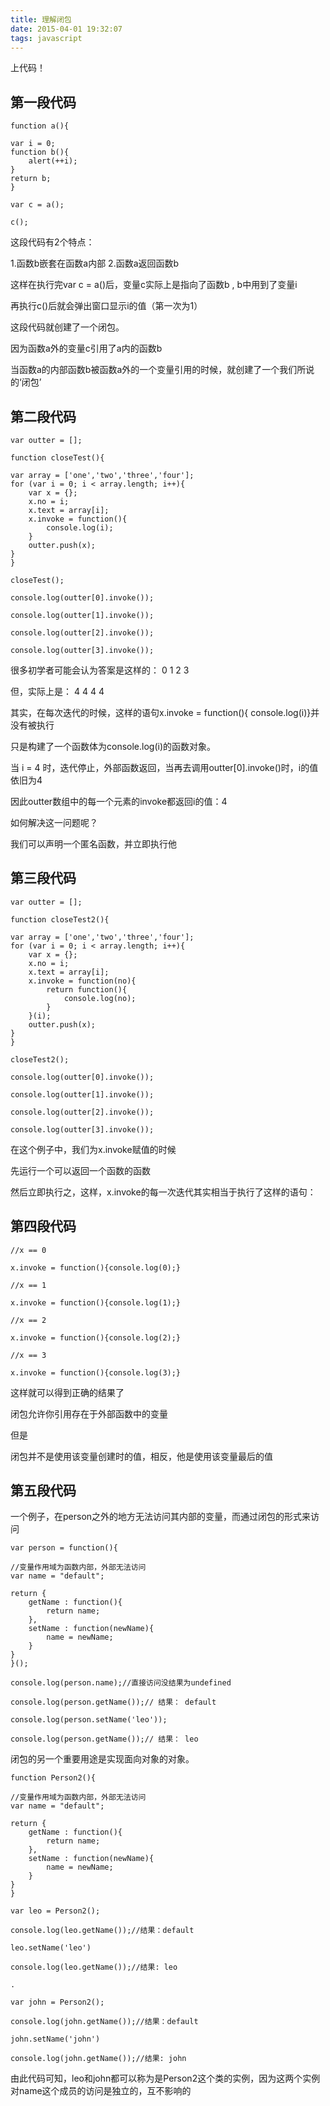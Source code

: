 ```yaml
---
title: 理解闭包
date: 2015-04-01 19:32:07
tags: javascript
---
```


上代码！


<!-- more -->

## 第一段代码

```
function a(){

var i = 0;
function b(){
    alert(++i);
}
return b;
}

var c = a();

c();
```

这段代码有2个特点：

1.函数b嵌套在函数a内部
2.函数a返回函数b

这样在执行完var c = a()后，变量c实际上是指向了函数b , b中用到了变量i

再执行c()后就会弹出窗口显示i的值（第一次为1）

这段代码就创建了一个闭包。

因为函数a外的变量c引用了a内的函数b

当函数a的内部函数b被函数a外的一个变量引用的时候，就创建了一个我们所说的‘闭包’





## 第二段代码

```
var outter = [];

function closeTest(){

var array = ['one','two','three','four'];
for (var i = 0; i < array.length; i++){
    var x = {};
    x.no = i;
    x.text = array[i];
    x.invoke = function(){
        console.log(i);
    }
    outter.push(x);
}
}

closeTest();

console.log(outter[0].invoke());

console.log(outter[1].invoke());

console.log(outter[2].invoke());

console.log(outter[3].invoke());
```

很多初学者可能会认为答案是这样的： 0 1 2 3

但，实际上是： 4 4 4 4

其实，在每次迭代的时候，这样的语句x.invoke = function(){ console.log(i)}并没有被执行

只是构建了一个函数体为console.log(i)的函数对象。

当 i = 4 时，迭代停止，外部函数返回，当再去调用outter[0].invoke()时，i的值依旧为4

因此outter数组中的每一个元素的invoke都返回i的值：4

如何解决这一问题呢？

我们可以声明一个匿名函数，并立即执行他

## 第三段代码

```
var outter = [];

function closeTest2(){

var array = ['one','two','three','four'];
for (var i = 0; i < array.length; i++){
    var x = {};
    x.no = i;
    x.text = array[i];
    x.invoke = function(no){
        return function(){
            console.log(no);
        }
    }(i);
    outter.push(x);
}
}

closeTest2();

console.log(outter[0].invoke());

console.log(outter[1].invoke());

console.log(outter[2].invoke());

console.log(outter[3].invoke());
```

在这个例子中，我们为x.invoke赋值的时候

先运行一个可以返回一个函数的函数

然后立即执行之，这样，x.invoke的每一次迭代其实相当于执行了这样的语句：

## 第四段代码

```
//x == 0

x.invoke = function(){console.log(0);}

//x == 1

x.invoke = function(){console.log(1);}

//x == 2

x.invoke = function(){console.log(2);}

//x == 3

x.invoke = function(){console.log(3);}
```

这样就可以得到正确的结果了

闭包允许你引用存在于外部函数中的变量

但是

闭包并不是使用该变量创建时的值，相反，他是使用该变量最后的值

## 第五段代码

一个例子，在person之外的地方无法访问其内部的变量，而通过闭包的形式来访问

```
var person = function(){

//变量作用域为函数内部，外部无法访问
var name = "default";

return {
    getName : function(){
        return name;
    },
    setName : function(newName){
        name = newName;
    }
}
}();

console.log(person.name);//直接访问没结果为undefined

console.log(person.getName());// 结果： default

console.log(person.setName('leo'));

console.log(person.getName());// 结果： leo
```



闭包的另一个重要用途是实现面向对象的对象。

```
function Person2(){

//变量作用域为函数内部，外部无法访问
var name = "default";

return {
    getName : function(){
        return name;
    },
    setName : function(newName){
        name = newName;
    }
}
}

var leo = Person2();

console.log(leo.getName());//结果：default

leo.setName('leo')

console.log(leo.getName());//结果: leo

.

var john = Person2();

console.log(john.getName());//结果：default

john.setName('john')

console.log(john.getName());//结果: john
```



由此代码可知，leo和john都可以称为是Person2这个类的实例，因为这两个实例对name这个成员的访问是独立的，互不影响的